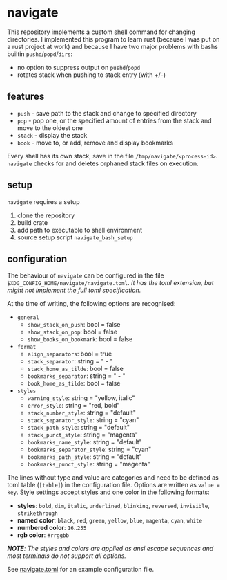 # navigate

This repository implements a custom shell command for changing directories.
I implemented this program to learn rust (because I was put on a rust project at work) and because I have two major problems with bashs builtin `pushd`/`popd`/`dirs`:
* no option to suppress output on `pushd`/`popd`
* rotates stack when pushing to stack entry (with +/-<entry-number>)

## features

* `push` - save path to the stack and change to specified directory
* `pop` - pop one, or the specified amount of entries from the stack and move to the oldest one
* `stack` - display the stack
* `book` - move to, or add, remove and display bookmarks

Every shell has its own stack, save in the file `/tmp/navigate/<process-id>`.
`navigate` checks for and deletes orphaned stack files on execution.


## setup

`navigate` requires a setup
1) clone the repository
1) build crate
1) add path to executable to shell environment
1) source setup script `navigate_bash_setup`


## configuration

The behaviour of `navigate` can be configured in the file `$XDG_CONFIG_HOME/navigate/navigate.toml`.
*It has the toml extension, but might not implement the full toml specification.*

At the time of writing, the following options are recognised:
* `general`
  * `show_stack_on_push`: bool = false
  * `show_stack_on_pop`: bool = false
  * `show_books_on_bookmark`: bool = false
* `format`
  * `align_separators`: bool = true
  * `stack_separator`: string = " - "
  * `stack_home_as_tilde`: bool = false
  * `bookmarks_separator`: string = " - "
  * `book_home_as_tilde`: bool = false
* `styles`
  * `warning_style`: string = "yellow, italic"
  * `error_style`: string = "red, bold"
  * `stack_number_style`: string = "default"
  * `stack_separator_style`: string = "cyan"
  * `stack_path_style`: string = "default"
  * `stack_punct_style`: string = "magenta"
  * `bookmarks_name_style`: string = "default"
  * `bookmarks_separator_style`: string = "cyan"
  * `bookmarks_path_style`: string = "default"
  * `bookmarks_punct_style`: string = "magenta"

The lines without type and value are categories and need to be defined as toml table (`[table]`) in the configuration file.
Options are written as `value = key`.
Style settings accept styles and one color in the following formats:
* **styles**: `bold`, `dim`, `italic`, `underlined`, `blinking`, `reversed`, `invisible`, `strikethrough`
* **named color**: `black`, `red`, `green`, `yellow`, `blue`, `magenta`, `cyan`, `white`
* **numbered color**: `16`..`255`
* **rgb color**: `#rrggbb`

***NOTE**: The styles and colors are applied as ansi escape sequences and most terminals do not support all options.*

See [navigate.toml](./navigate.toml) for an example configuration file.

